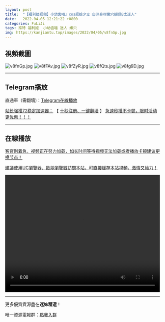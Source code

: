 ```yaml
---
layout: post
title:  "【福利姬视频】小幼齿喵』cos舰娘夕立 白泽身材嫩穴蝴蝶B太迷人"
date:   2022-04-05 12:21:22 +0800
categories: FuLiJi
tags: 推特 福利姬  小幼齿喵 迷人 嫩穴
img: https://kanjiantu.top/images/2022/04/05/v8fnGp.jpg
---
```



## 視頻截圖

![v8fnGp.jpg](https://kanjiantu.top/images/2022/04/05/v8fnGp.jpg)
![v8fFAv.jpg](https://kanjiantu.top/images/2022/04/05/v8fFAv.jpg)
![v8fZyR.jpg](https://kanjiantu.top/images/2022/04/05/v8fZyR.jpg)
![v8fQts.jpg](https://kanjiantu.top/images/2022/04/05/v8fQts.jpg)
![v8fg9D.jpg](https://kanjiantu.top/images/2022/04/05/v8fg9D.jpg)

* * *
## Telegram播放

直通車（需翻墻)：[Telegram在線播放](https://t.me/mimeijingxuan/460)

<u>站长强推72稳定加速器：</u> 【 [十秒注册、一键翻墙](https://72vpn.xyz/#/register?code=mimei) 】
<u>  急速秒播不卡顿，限时活动更优惠！！！</u>
* * *
## 在線播放
<u>客官别着急，视频正在努力加载，如长时间等待视频无法加载或者播放卡顿建议更换节点！</u>

<u>建議使用UC瀏覽器、歐朋瀏覽器訪問本站，可直接緩存本站視頻，激情又給力！</u>
<center><video src="https://cdn.publer.io/uploads/videos/624b249fdb2797129f4a63a9/b12df4226d9488134b6e4bdedac60377.mp4" width="100%" height="380px" controls="controls"></video></center>

* * *
更多優質資源盡在**迷妹精選**！

唯一資源電報群：[點我入群](https://t.me/mimeijingxuan)


